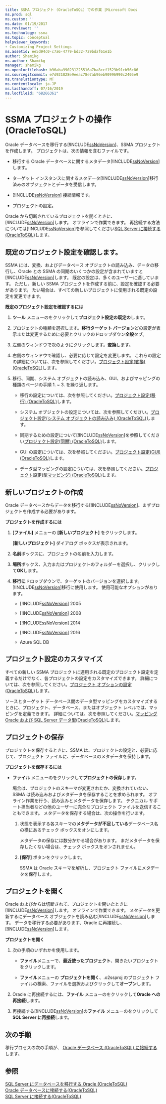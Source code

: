 ```yaml
---
title: SSMA プロジェクト (OracleToSQL) での作業 |Microsoft Docs
ms.prod: sql
ms.custom: ''
ms.date: 01/19/2017
ms.reviewer: ''
ms.technology: ssma
ms.topic: conceptual
helpviewer_keywords:
- Customizing Project Settings
ms.assetid: ee5d94c0-c7a6-4779-bd32-729bdaf61e1b
author: Shamikg
ms.author: Shamikg
manager: shamikg
ms.openlocfilehash: b96aba990231225516a7ba8ccf1523b91cb56c86
ms.sourcegitcommit: e7d921828e9eeac78e7ab96eb90996990c2405e9
ms.translationtype: MT
ms.contentlocale: ja-JP
ms.lasthandoff: 07/16/2019
ms.locfileid: "68266361"
---
```

# <a name="working-with-ssma-projects-oracletosql"></a>SSMA プロジェクトの操作 (OracleToSQL)
Oracle データベースを移行する[!INCLUDE[ssNoVersion](../../includes/ssnoversion-md.md)]、SSMA プロジェクトを作成します。 プロジェクトは、次の情報を含むファイルです。  
  
-   移行する Oracle データベースに関するメタデータ[!INCLUDE[ssNoVersion](../../includes/ssnoversion-md.md)]します。  
  
-   ターゲット インスタンスに関するメタデータ[!INCLUDE[ssNoVersion](../../includes/ssnoversion-md.md)]移行済みのオブジェクトとデータを受信します。  
  
-   [!INCLUDE[ssNoVersion](../../includes/ssnoversion-md.md)] 接続情報です。  
  
-   プロジェクトの設定。  
  
Oracle から切断されているプロジェクトを開くときに、[!INCLUDE[ssNoVersion](../../includes/ssnoversion-md.md)]します。 オフラインで作業できます。 再接続する方法については[!INCLUDE[ssNoVersion](../../includes/ssnoversion-md.md)]を参照してください[SQL Server に接続する&#40;OracleToSQL&#41;](../../ssma/oracle/connecting-to-sql-server-oracletosql.md)します。  
  
## <a name="reviewing-default-project-settings"></a>既定のプロジェクト設定を確認します。  
SSMA には、変換、およびデータベース オブジェクトの読み込み、データの移行し、Oracle との SSMA の同期のいくつかの設定が含まれていますと[!INCLUDE[ssNoVersion](../../includes/ssnoversion-md.md)]します。 既定の設定は、多くのユーザーに適しています。 ただし、新しい SSMA プロジェクトを作成する前に、設定を確認する必要があります。 たい場合は、すべての新しいプロジェクトに使用される既定の設定を変更できます。  
  
**既定のプロジェクト設定を確認するには**  
  
1.  **ツール** メニューのをクリックして**プロジェクト設定の既定の**します。  
  
2.  プロジェクトの種類を選択します。**移行ターゲット バージョン**どの設定が表示または変更するために必要とクリックのドロップダウン**全般**タブ。  
  
3.  左側のウィンドウで次のようにクリックします。**変換**します。  
  
4.  右側のウィンドウで確認し、必要に応じて設定を変更します。 これらの設定の詳細については、次を参照してください。[プロジェクト設定&#40;変換&#41; &#40;OracleToSQL&#41;](../../ssma/oracle/project-settings-conversion-oracletosql.md)します。  
  
5.  移行、同期、システム オブジェクトの読み込み、GUI、およびマッピングの種類のページの手順 1. ~ 3. を繰り返します。  
  
    -   移行の設定については、次を参照してください。[プロジェクト設定&#40;移行&#41; &#40;OracleToSQL&#41;](../../ssma/oracle/project-settings-migration-oracletosql.md)します。  
  
    -   システム オブジェクトの設定については、次を参照してください。[プロジェクト設定&#40;システム オブジェクトの読み込み&#41; &#40;OracleToSQL&#41;](../../ssma/oracle/project-settings-loading-system-objects-oracletosql.md)します。  
  
    -   同期するための設定について[!INCLUDE[ssNoVersion](../../includes/ssnoversion-md.md)]を参照してください[プロジェクト設定&#40;同期&#41; &#40;OracleToSQL&#41;](../../ssma/oracle/project-settings-synchronization-oracletosql.md)します。  
  
    -   GUI の設定については、次を参照してください。[プロジェクト設定&#40;GUI&#41; &#40;OracleToSQL&#41;](../../ssma/oracle/project-settings-gui-oracletosql.md)します。  
  
    -   データ型マッピングの設定については、次を参照してください。[プロジェクト設定&#40;型マッピング&#41; &#40;OracleToSQL&#41;](../../ssma/oracle/project-settings-type-mapping-oracletosql.md)します。  
  
## <a name="creating-new-projects"></a>新しいプロジェクトの作成  
Oracle データベースからデータを移行する[!INCLUDE[ssNoVersion](../../includes/ssnoversion-md.md)]、まずプロジェクトを作成する必要があります。  
  
**プロジェクトを作成するには**  
  
1.  **[ファイル]** メニューの **[新しいプロジェクト]** をクリックします。  
  
    **[新しいプロジェクト]** ダイアログ ボックスが表示されます。  
  
2.  **名前**ボックスに、プロジェクトの名前を入力します。  
  
3.  **場所**ボックス、入力またはプロジェクトのフォルダーを選択し、クリックして**OK**します。  
  
4.  **移行に**ドロップダウンで、ターゲットのバージョンを選択します。[!INCLUDE[ssNoVersion](../../includes/ssnoversion-md.md)]移行に使用します。 使用可能なオプションがあります。  
  
    -   [!INCLUDE[ssNoVersion](../../includes/ssnoversion-md.md)] 2005  
  
    -   [!INCLUDE[ssNoVersion](../../includes/ssnoversion-md.md)] 2008  
  
    -   [!INCLUDE[ssNoVersion](../../includes/ssnoversion-md.md)] 2014  
  
    -   [!INCLUDE[ssNoVersion](../../includes/ssnoversion-md.md)] 2016  
  
    -   Azure SQL DB  
  
## <a name="customizing-project-settings"></a>プロジェクト設定のカスタマイズ  
すべての新しい SSMA プロジェクトに適用される既定のプロジェクト設定を定義するだけでなく、各プロジェクトの設定をカスタマイズできます。 詳細については、次を参照してください。[プロジェクト オプションの設定&#40;OracleToSQL&#41;](../../ssma/oracle/setting-project-options-oracletosql.md)します。  
  
ソースとターゲット データベース間のデータ型マッピングをカスタマイズするときに、プロジェクト、データベース、またはオブジェクト レベルでは、マッピングを定義できます。 詳細については、次を参照してください。[マッピング Oracle および SQL Server データ型&#40;OracleToSQL&#41;](../../ssma/oracle/mapping-oracle-and-sql-server-data-types-oracletosql.md)します。  
  
## <a name="saving-projects"></a>プロジェクトの保存  
プロジェクトを保存するときに、SSMA は、プロジェクトの設定と、必要に応じて、プロジェクト ファイルに、データベースのメタデータを保持します。  
  
**プロジェクトを保存するには**  
  
-   **ファイル** メニューのをクリックして**プロジェクトの保存**します。  
  
    場合は、プロジェクトのスキーマが変更されたか、変換されていない、SSMA は読み込みおよびメタデータを保存することを求められます。 オフライン作業を行う、読み込みとメタデータを保存します。 テクニカル サポート担当者などの他のユーザーに完全なプロジェクト ファイルを送信することもできます。 メタデータを保存する場合は、次の操作を行います。  
  
    1.  状態を表示する各スキーマの**メタデータが不足している**データベース名の横にあるチェック ボックスをオンにします。  
  
        メタデータの保存には数分かかる場合があります。 まだメタデータを保存したくない場合は、チェック ボックスをオンされません。  
  
    2.  **[保存]** ボタンをクリックします。  
  
        SSMA は Oracle スキーマを解析し、プロジェクト ファイルにメタデータを保存します。  
  
## <a name="opening-projects"></a>プロジェクトを開く  
Oracle およびからは切断されて、プロジェクトを開いたときに[!INCLUDE[ssNoVersion](../../includes/ssnoversion-md.md)]します。 オフラインで作業できます。 メタデータを更新するにデータベース オブジェクトを読み込む[!INCLUDE[ssNoVersion](../../includes/ssnoversion-md.md)]します。 データを移行する必要があります、Oracle に再接続し、[!INCLUDE[ssNoVersion](../../includes/ssnoversion-md.md)]します。  
  
**プロジェクトを開く**  
  
1.  次の手順のいずれかを使用します。  
  
    -   **ファイル**メニューで、**最近使ったプロジェクト**、開きたいプロジェクトをクリックします。  
  
    -   **ファイル**メニューの **プロジェクトを開く**、.o2ssproj のプロジェクト ファイルの検索、ファイルを選択およびクリックして**オープン**します。  
  
2.  Oracle に再接続するには、**ファイル** メニューのをクリックして**Oracle への再接続**します。  
  
3.  再接続する[!INCLUDE[ssNoVersion](../../includes/ssnoversion-md.md)]の**ファイル** メニューのをクリックして**SQL Server に再接続**します。  
  
## <a name="next-step"></a>次の手順  
移行プロセスの次の手順が、 [Oracle データベース (OracleToSQL) に接続する](https://msdn.microsoft.com/e276cdbf-3ebc-4ba8-b40d-a7a42befa2b6)します。  
  
## <a name="see-also"></a>参照  
[SQL Server にデータベースを移行する Oracle &#40;OracleToSQL&#41;](../../ssma/oracle/migrating-oracle-databases-to-sql-server-oracletosql.md)  
[Oracle データベースに接続する&#40;OracleToSQL&#41;](../../ssma/oracle/connecting-to-oracle-database-oracletosql.md)  
[SQL Server に接続する&#40;OracleToSQL&#41;](../../ssma/oracle/connecting-to-sql-server-oracletosql.md)  
  
